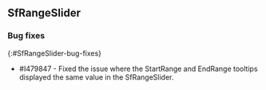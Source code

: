 ## SfRangeSlider

### Bug fixes
{:#SfRangeSlider-bug-fixes} 

 * \#I479847 - Fixed the issue where the StartRange and EndRange tooltips displayed the same value in the SfRangeSlider.